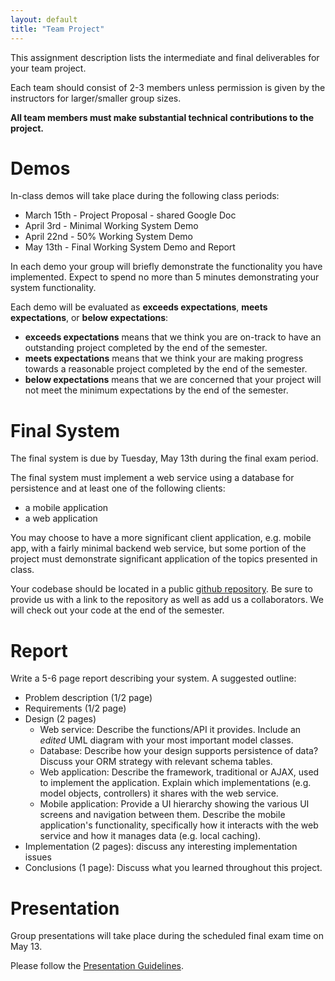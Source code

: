 ```yaml
---
layout: default
title: "Team Project"
---
```


This assignment description lists the intermediate and final deliverables for your team project.

Each team should consist of 2-3 members unless permission is given by the instructors for larger/smaller group sizes.

**All team members must make substantial technical contributions to the project.**

Demos
=====

In-class demos will take place during the following class periods:

-   March 15th - Project Proposal - shared Google Doc
-   April 3rd - Minimal Working System Demo
-   April 22nd - 50% Working System Demo
-   May 13th - Final Working System Demo and Report

In each demo your group will briefly demonstrate the functionality you have implemented. Expect to spend no more than 5 minutes demonstrating your system functionality.

Each demo will be evaluated as **exceeds expectations**, **meets expectations**, or **below expectations**:

-   **exceeds expectations** means that we think you are on-track to have an outstanding project completed by the end of the semester.
-   **meets expectations** means that we think your are making progress towards a reasonable project completed by the end of the semester.
-   **below expectations** means that we are concerned that your project will not meet the minimum expectations by the end of the semester.

Final System
============

The final system is due by Tuesday, May 13th during the final exam period.

The final system must implement a web service using a database for persistence and at least one of the following clients:

-   a mobile application
-   a web application

You may choose to have a more significant client application, e.g. mobile app, with a fairly minimal backend web service, but some portion of the project must demonstrate significant application of the topics presented in class.

Your codebase should be located in a public [github repository](www.github.com). Be sure to provide us with a link to the repository as well as add us a collaborators. We will check out your code at the end of the semester.

Report
======

Write a 5-6 page report describing your system. A suggested outline:

-   Problem description (1/2 page)
-   Requirements (1/2 page)
-   Design (2 pages)
    -   Web service: Describe the functions/API it provides. Include an *edited* UML diagram with your most important model classes.
    -   Database: Describe how your design supports persistence of data? Discuss your ORM strategy with relevant schema tables.
    -   Web application: Describe the framework, traditional or AJAX, used to implement the application. Explain which implementations (e.g. model objects, controllers) it shares with the web service.
    -   Mobile application: Provide a UI hierarchy showing the various UI screens and navigation between them. Describe the mobile application's functionality, specifically how it interacts with the web service and how it manages data (e.g. local caching).
-   Implementation (2 pages): discuss any interesting implementation issues
-   Conclusions (1 page): Discuss what you learned throughout this project.

Presentation
============

Group presentations will take place during the scheduled final exam time on May 13.

Please follow the [Presentation Guidelines](presentationGuidelines.html).
